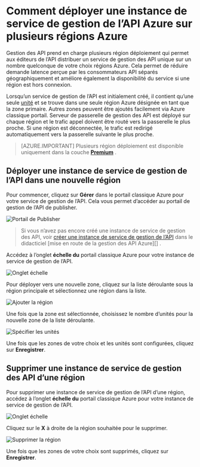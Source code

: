 <properties
    pageTitle="Comment déployer une instance de service de gestion de l’API Azure sur plusieurs régions Azure"
    description="Découvrez comment déployer une instance de service de gestion de l’API Azure sur plusieurs régions Azure." 
    services="api-management"
    documentationCenter=""
    authors="steved0x"
    manager="erikre"
    editor=""/>

<tags
    ms.service="api-management"
    ms.workload="mobile"
    ms.tgt_pltfrm="na"
    ms.devlang="na"
    ms.topic="article"
    ms.date="10/25/2016"
    ms.author="sdanie"/>

# <a name="how-to-deploy-an-azure-api-management-service-instance-to-multiple-azure-regions"></a>Comment déployer une instance de service de gestion de l’API Azure sur plusieurs régions Azure

Gestion des API prend en charge plusieurs région déploiement qui permet aux éditeurs de l’API distribuer un service de gestion des API unique sur un nombre quelconque de votre choix régions Azure. Cela permet de réduire demande latence perçue par les consommateurs API séparés géographiquement et améliore également la disponibilité du service si une région est hors connexion. 

Lorsqu’un service de gestion de l’API est initialement créé, il contient qu’une seule [unité][] et se trouve dans une seule région Azure désignée en tant que la zone primaire. Autres zones peuvent être ajoutés facilement via Azure classique portail. Serveur de passerelle de gestion des API est déployé sur chaque région et le trafic appel doivent être routé vers la passerelle le plus proche. Si une région est déconnectée, le trafic est redirigé automatiquement vers la passerelle suivante le plus proche. 

> [AZURE.IMPORTANT] Plusieurs région déploiement est disponible uniquement dans la couche **[Premium][]** .

## <a name="add-region"> </a>Déployer une instance de service de gestion de l’API dans une nouvelle région

Pour commencer, cliquez sur **Gérer** dans le portail classique Azure pour votre service de gestion de l’API. Cela vous permet d’accéder au portail de gestion de l’API de publisher.

![Portail de Publisher][api-management-management-console]

>Si vous n’avez pas encore créé une instance de service de gestion des API, voir [créer une instance de service de gestion de l’API][] dans le didacticiel [mise en route de la gestion des API Azure][] .

Accédez à l’onglet **échelle du** portail classique Azure pour votre instance de service de gestion de l’API. 

![Onglet échelle][api-management-scale-service]

Pour déployer vers une nouvelle zone, cliquez sur la liste déroulante sous la région principale et sélectionnez une région dans la liste.

![Ajouter la région][api-management-add-region]

Une fois que la zone est sélectionnée, choisissez le nombre d’unités pour la nouvelle zone de la liste déroulante.

![Spécifier les unités][api-management-select-units]

Une fois que les zones de votre choix et les unités sont configurées, cliquez sur **Enregistrer**.

## <a name="remove-region"> </a>Supprimer une instance de service de gestion des API d’une région

Pour supprimer une instance de service de gestion de l’API d’une région, accédez à l’onglet **échelle du** portail classique Azure pour votre instance de service de gestion de l’API. 

![Onglet échelle][api-management-scale-service]

Cliquez sur le **X** à droite de la région souhaitée pour le supprimer.  

![Supprimer la région][api-management-remove-region]

Une fois que les zones de votre choix sont supprimés, cliquez sur **Enregistrer**.


[api-management-management-console]: ./media/api-management-howto-deploy-multi-region/api-management-management-console.png

[api-management-scale-service]: ./media/api-management-howto-deploy-multi-region/api-management-scale-service.png
[api-management-add-region]: ./media/api-management-howto-deploy-multi-region/api-management-add-region.png
[api-management-select-units]: ./media/api-management-howto-deploy-multi-region/api-management-select-units.png
[api-management-remove-region]: ./media/api-management-howto-deploy-multi-region/api-management-remove-region.png

[Créer une instance de service de gestion de l’API]: api-management-get-started.md#create-service-instance
[Prise en main avec la gestion des API Azure]: api-management-get-started.md

[Deploy an API Management service instance to a new region]: #add-region
[Delete an API Management service instance from a region]: #remove-region

[unité]: http://azure.microsoft.com/pricing/details/api-management/
[Premium]: http://azure.microsoft.com/pricing/details/api-management/


